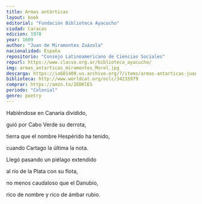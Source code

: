 ```yaml
---
title: Armas antárticas
layout: book
editorial: "Fundación Biblioteca Ayacucho"
ciudad: Caracas
edicion: 1978
year: 1609
author: "Juan de Miramontes Zuázola"
nacionalidad: España
repositorio: "Consejo Latinoamericano de Ciencias Sociales"
repurl: https://www.clacso.org.ar/biblioteca_ayacucho/
img: armas_antarticas_miramontes_Morel.jpg
descarga: https://ia601409.us.archive.org/7/items/armas-antarticas-juan-de-miramontes-y-zuazola/Armas_antarticas_Juan_de_Miramontes_y_Zuazola.pdf
biblioteca: http://www.worldcat.org/oclc/34235979
comprar: https://amzn.to/2EDKlES
periodo: "Colonial"
genre: poetry
---
```

 

Habiéndose en Canaria dividido,
 
guió por Cabo Verde su derrota, 
 
tierra que el nombre Hespérido ha tenido,
 
cuando Cartago la última la nota.
 
Llegó pasando un piélago extendido
 
al río de la Plata con su flota,
 
no menos caudaloso que el Danubio,
 
rico de nombre y rico de ámbar rubio.
